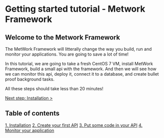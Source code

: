 # Getting started tutorial - Metwork Framework

## Welcome to the Metwork Framework

The MetWork Framework will litterally change the way you build, run and monitor your applications. You are going to save a lot of time!

In this tutorial, we are going to take a fresh CentOS 7 VM, install MetWork Framework, build a small api with the framework. And then we will see how we can monitor this api, deploy it, connect it to a database, and create bullet proof background tasks.

All these steps should take less than 20 minutes!

[Next step: Installation >](./1_installation.md)

## Table of contents

[1. Installation](./1_installation.md)
[2. Create your first API](./2_first_api.md)
[3. Put some code in your API](./3_second_api.md)
[4. Monitor your application](./4_monitoring.md)
